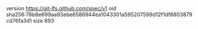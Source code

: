 version https://git-lfs.github.com/spec/v1
oid sha256:78b8e699aa93ebe6586944ea1043301a595207599d12f1df8803879cd76fa3d1
size 893

